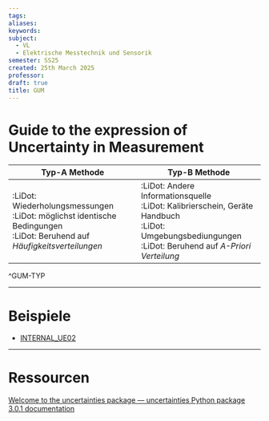 ```yaml
---
tags: 
aliases: 
keywords: 
subject:
  - VL
  - Elektrische Messtechnik und Sensorik
semester: SS25
created: 25th March 2025
professor:
draft: true
title: GUM
---
```


# Guide to the expression of Uncertainty in Measurement

| **Typ-A Methode**                                                                                                            | **Typ-B Methode**                                                                                                                                            |
| ---------------------------------------------------------------------------------------------------------------------------- | ------------------------------------------------------------------------------------------------------------------------------------------------------------ |
| :LiDot: Wiederholungsmessungen<br>:LiDot: möglichst identische Bedingungen<br>:LiDot: Beruhend auf *Häufigkeitsverteilungen* | :LiDot: Andere Informationsquelle<br>:LiDot: Kalibrierschein, Geräte Handbuch<br>:LiDot: Umgebungsbediungungen<br>:LiDot: Beruhend auf *A-Priori Verteilung* |

^GUM-TYP

---

# Beispiele

- [INTERNAL_UE02](../xEDU/B4_SS25/EMTS/UE/UE02.md#6.%20GUM)

---

# Ressourcen

[Welcome to the uncertainties package — uncertainties Python package 3.0.1 documentation](https://pythonhosted.org/uncertainties/)

